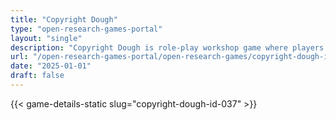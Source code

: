 ```yaml
---
title: "Copyright Dough"
type: "open-research-games-portal"
layout: "single"
description: "Copyright Dough is role-play workshop game where players use play-dough to model objects under different roles. After making their creations, players reveal ..."
url: "/open-research-games-portal/open-research-games/copyright-dough-id-037/"
date: "2025-01-01"
draft: false
---
```


{{< game-details-static slug="copyright-dough-id-037" >}}
